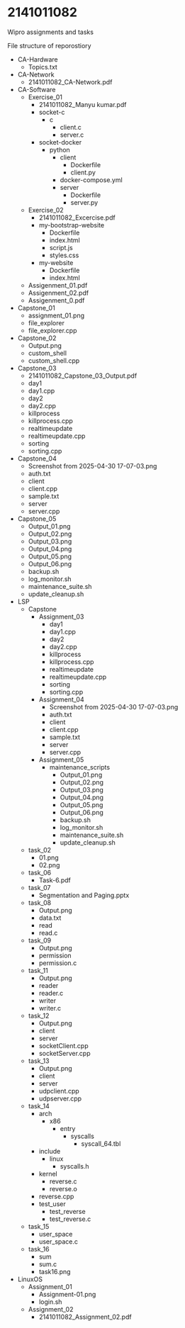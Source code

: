 # 2141011082
Wipro assignments and tasks

File structure of reporostiory 

- CA-Hardware
  - Topics.txt
- CA-Network
  - 2141011082_CA-Network.pdf
- CA-Software
  - Exercise_01
    - 2141011082_Manyu kumar.pdf
    - socket-c
      - c
        - client.c
        - server.c
    - socket-docker
      - python
        - client
          - Dockerfile
          - client.py
        - docker-compose.yml
        - server
          - Dockerfile
          - server.py
  - Exercise_02
    - 2141011082_Excercise.pdf
    - my-bootstrap-website
      - Dockerfile
      - index.html
      - script.js
      - styles.css
    - my-website
      - Dockerfile
      - index.html
  - Assigenment_01.pdf
  - Assigenment_02.pdf
  - Assigenment_0.pdf
- Capstone_01
  - assignment_01.png
  - file_explorer
  - file_explorer.cpp
- Capstone_02
  - Output.png
  - custom_shell
  - custom_shell.cpp
- Capstone_03
  - 2141011082_Capstone_03_Output.pdf
  - day1
  - day1.cpp
  - day2
  - day2.cpp
  - killprocess
  - killprocess.cpp
  - realtimeupdate
  - realtimeupdate.cpp
  - sorting
  - sorting.cpp
- Capstone_04
  - Screenshot from 2025-04-30 17-07-03.png
  - auth.txt
  - client
  - client.cpp
  - sample.txt
  - server
  - server.cpp
- Capstone_05
  - Output_01.png
  - Output_02.png
  - Output_03.png
  - Output_04.png
  - Output_05.png
  - Output_06.png
  - backup.sh
  - log_monitor.sh
  - maintenance_suite.sh
  - update_cleanup.sh
- LSP
  - Capstone
    - Assignment_03
      - day1
      - day1.cpp
      - day2
      - day2.cpp
      - killprocess
      - killprocess.cpp
      - realtimeupdate
      - realtimeupdate.cpp
      - sorting
      - sorting.cpp
    - Assignment_04
      - Screenshot from 2025-04-30 17-07-03.png
      - auth.txt
      - client
      - client.cpp
      - sample.txt
      - server
      - server.cpp
    - Assignment_05
      - maintenance_scripts
        - Output_01.png
        - Output_02.png
        - Output_03.png
        - Output_04.png
        - Output_05.png
        - Output_06.png
        - backup.sh
        - log_monitor.sh
        - maintenance_suite.sh
        - update_cleanup.sh
  - task_02
    - 01.png
    - 02.png
  - task_06
    - Task-6.pdf
  - task_07
    - Segmentation and Paging.pptx
  - task_08
    - Output.png
    - data.txt
    - read
    - read.c
  - task_09
    - Output.png
    - permission
    - permission.c
  - task_11
    - Output.png
    - reader
    - reader.c
    - writer
    - writer.c
  - task_12
    - Output.png
    - client
    - server
    - socketClient.cpp
    - socketServer.cpp
  - task_13
    - Output.png
    - client
    - server
    - udpclient.cpp
    - udpserver.cpp
  - task_14
    - arch
      - x86
        - entry
          - syscalls
            - syscall_64.tbl
    - include
      - linux
        - syscalls.h
    - kernel
      - reverse.c
      - reverse.o
    - reverse.cpp
    - test_user
      - test_reverse
      - test_reverse.c
  - task_15
    - user_space
    - user_space.c
  - task_16
    - sum
    - sum.c
    - task16.png
- LinuxOS
  - Assignment_01
    - Assignment-01.png
    - login.sh
  - Assignment_02
    - 2141011082_Assignment_02.pdf

